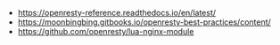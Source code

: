 - https://openresty-reference.readthedocs.io/en/latest/
- https://moonbingbing.gitbooks.io/openresty-best-practices/content/
- https://github.com/openresty/lua-nginx-module